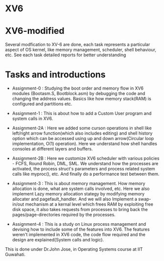 # XV6

# XV6-modified
Several modfication to XV-6 are done, each task represents a particular aspect of OS kernel, like memory management, scheduler, shell behaviour, etc. See each task detailed reports for better understanding

# Tasks and introductions
* Assignment-0 : Studying the boot order and memory flow in XV6 modules (Bootasm.S, Bootblock.asm) by debugging the code and changing the address values. Basics like how memory stack(RAM) is configured and partitions etc.

* Assignment-1 : This is about how to add a Custom User program and system calls in XV6.
  
* Assignment-2A : Here we added some curson operations in shell like left/right arrow function(which also includes editing) and shell history option which can be accessed using up and down arrow(Circular loop implementation, O(1) operation). Here we understand how shell handles consoles at different layers and buffers.

* Assignment-2B : Here we customize XV6 scheduler with various policies - FCFS, Round Robin, DML, SML. We understand how the processes are activated, the process struct's parameters and process related system calls like myproc(), etc. And finally do a performance test between them.

* Assignment-3 : This is about memory management. How memory allocation is done, what are system calls involved, etc. Here we also implement Lazy memory allocation stategy by modifying memory allocater and pagefault_handler. And we will also Implement a swap-in/out mechanism at a kernal level which frees RAM by exploiting free disk space, it also takes requests from processes to bring back the pages/page-directories required by the processes.

* Assignment-4 : This is a study on Linux process management and devising how to include some of the features into XV6. The features weren't implemented in XV6 code, the code flow required and the design are explained(System calls and logic). 

This is done under Dr.John Jose, in Operating Systems course at IIT Guwahati.
